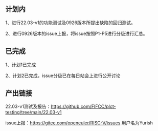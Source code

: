 ## 计划内

1、进行22.03-v1的功能测试及0926版本所提出缺陷的回归测试。

2、进行0926版本的issue上报，将issue按照P1-P5进行分级进行汇总。

## 已完成

1、计划1已完成 

2、计划2已完成，issue分级已在每日站会上进行公开讨论

## 产出链接

22.03-v1测试及报告：https://github.com/FIFCC/plct-testing/tree/main/22.03-v1

issue上报：https://gitee.com/openeuler/RISC-V/issues 用户名为Yurish
